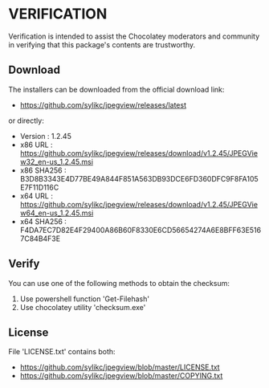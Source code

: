 # VERIFICATION
Verification is intended to assist the Chocolatey moderators and community in verifying that this package's contents are trustworthy.

## Download
The installers can be downloaded from the official download link:
- https://github.com/sylikc/jpegview/releases/latest

or directly:
- Version    : 1.2.45
- x86 URL    : https://github.com/sylikc/jpegview/releases/download/v1.2.45/JPEGView32_en-us_1.2.45.msi
- x86 SHA256 : B3D8B3343E4D77BE49A844F851A563DB93DCE6FD360DFC9F8FA105E7F11D116C
- x64 URL    : https://github.com/sylikc/jpegview/releases/download/v1.2.45/JPEGView64_en-us_1.2.45.msi
- x64 SHA256 : F4DA7EC7D82E4F29400A86B60F8330E6CD56654274A6E8BFF63E5167C84B4F3E


## Verify
You can use one of the following methods to obtain the checksum:
1. Use powershell function 'Get-Filehash'
2. Use chocolatey utility 'checksum.exe'


## License
File 'LICENSE.txt' contains both:
- https://github.com/sylikc/jpegview/blob/master/LICENSE.txt
- https://github.com/sylikc/jpegview/blob/master/COPYING.txt
